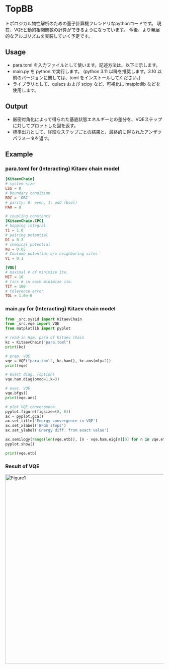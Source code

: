 # TopBB
トポロジカル物性解析のための量子計算機フレンドリなpythonコードです。
現在、VQEと動的相関関数の計算ができるようになっています。
今後、より発展的なアルゴリズムを実装していく予定です。

## Usage
- para.toml を入力ファイルとして使います。記述方法は、以下に示します。
- main.py を python で実行します。
 (python 3.11 以降を推奨します。3.10 以前のバージョンに関しては、toml をインストールしてください。)
- ライブラリとして、qulacs および scipy など、可視化に matplotlib などを使用します。

## Output
- 厳密対角化によって得られた基底状態エネルギーとの差分を、VQEステップに対してプロットした図を返す。
- 標準出力として、詳細なステップごとの結果と、最終的に得られたアンザツパラメータを返す。

## Example
### para.toml for (Interacting) Kitaev chain model

```toml
[KitaevChain]
# system size
LSS = 8
# boundary condition
BDC = 'OBC'
# parity; 0: even, 1: odd (bool)
PAR = 0

# coupling constants
[KitaevChain.CPC]
# hopping integral
t1 = 1.0
# pairing potential
D1 = 0.3
# chemical potential
mu = 0.05
# Coulomb potential b/w neighboring sites
V1 = 0.1

[VQE]
# maximal # of minimize ite.
MIT = 10
# tics # in each minimize ite. 
TIT = 100
# tolerence error
TOL = 1.0e-6 
```

### main.py for (Interacting) Kitaev chain model

```python
from _src.sys1d import KitaevChain
from _src.vqe import VQE
from matplotlib import pyplot

# read-in Ham. para of Kitaev chain
kc = KitaevChain("para.toml")
print(kc)

# prep. VQE 
vqe = VQE("para.toml", kc.ham(), kc.ans(mly=2))
print(vqe)

# exact diag. (option)
vqe.ham.diag(omod=1,k=3)

# exec. VQE
vqe.bfgs()
print(vqe.ans)

# plot VQE convergence
pyplot.figure(figsize=(8, 6))
ax = pyplot.gca()
ax.set_title('Energy convergence in VQE')
ax.set_xlabel('BFGS steps')
ax.set_ylabel('Energy diff. from exact value')

ax.semilogy(range(len(vqe.etb)), [n - vqe.ham.eig[0][0] for n in vqe.etb]) 
pyplot.show()

print(vqe.etb)
```

### Result of VQE
<img width="800" height="600" alt="Figure1" src="https://github.com/user-attachments/assets/a3d3957a-6527-4ea4-ae58-ce1482a6b57a" />
